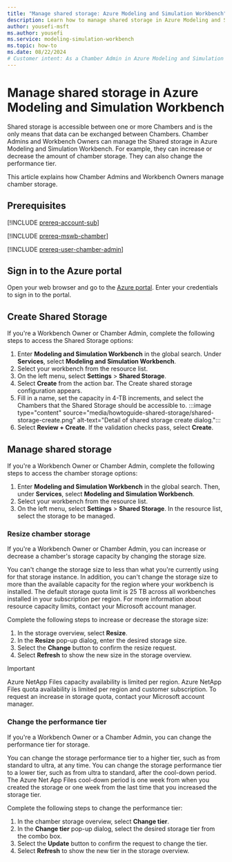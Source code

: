 ```yaml
---
title: "Manage shared storage: Azure Modeling and Simulation Workbench"
description: Learn how to manage shared storage in Azure Modeling and Simulation Workbench.
author: yousefi-msft
ms.author: yousefi
ms.service: modeling-simulation-workbench
ms.topic: how-to
ms.date: 08/22/2024
# Customer intent: As a Chamber Admin in Azure Modeling and Simulation Workbench, I want to manage shared storage.
---
```


# Manage shared storage in Azure Modeling and Simulation Workbench

Shared storage is accessible between one or more Chambers and is the only means that data can be exchanged between Chambers. Chamber Admins and Workbench Owners can manage the Shared storage in Azure Modeling and Simulation Workbench. For example, they can increase or decrease the amount of chamber storage. They can also change the performance tier.

This article explains how Chamber Admins and Workbench Owners manage chamber storage.

## Prerequisites

[!INCLUDE [prereq-account-sub](includes/prereq/prereq-account-sub.md)]

[!INCLUDE [prereq-mswb-chamber](includes/prereq/prereq-mswb-chamber.md)]

[!INCLUDE [prereq-user-chamber-admin](includes/prereq/prereq-user-chamber-admin.md)]

## Sign in to the Azure portal

Open your web browser and go to the [Azure portal](https://portal.azure.com/). Enter your credentials to sign in to the portal.

## Create Shared Storage

If you're a Workbench Owner or Chamber Admin, complete the following steps to access the Shared Storage options:

1. Enter **Modeling and Simulation Workbench** in the global search. Under **Services**, select **Modeling and Simulation Workbench**.
1. Select your workbench from the resource list.
1. On the left menu, select **Settings** > **Shared Storage**.
1. Select **Create** from the action bar. The Create shared storage configuration appears.
1. Fill in a name, set the capacity in 4-TB increments, and select the Chambers that the Shared Storage should be accessible to. :::image type="content" source="media/howtoguide-shared-storage/shared-storage-create.png" alt-text="Detail of shared storage create dialog.":::
1. Select **Review + Create**. If the validation checks pass, select **Create**.

## Manage shared storage

If you're a Workbench Owner or Chamber Admin, complete the following steps to access the chamber storage options:

1. Enter **Modeling and Simulation Workbench** in the global search. Then, under **Services**, select **Modeling and Simulation Workbench**.
1. Select your workbench from the resource list.
1. On the left menu, select **Settings** > **Shared Storage**. In the resource list, select the storage to be managed.

### Resize chamber storage

If you're a Workbench Owner or Chamber Admin, you can increase or decrease a chamber's storage capacity by changing the storage size.

You can't change the storage size to less than what you're currently using for that storage instance. In addition, you can't change the storage size to more than the available capacity for the region where your workbench is installed. The default storage quota limit is 25 TB across all workbenches installed in your subscription per region. For more information about resource capacity limits, contact your Microsoft account manager.

Complete the following steps to increase or decrease the storage size:

1. In the storage overview, select **Resize**.
1. In the **Resize** pop-up dialog, enter the desired storage size.
1. Select the **Change** button to confirm the resize request.
1. Select **Refresh** to show the new size in the storage overview.

> [!IMPORTANT]
> Azure NetApp Files capacity availability is limited per region. Azure NetApp Files quota availability is limited per region and customer subscription. To request an increase in storage quota, contact your Microsoft account manager.

### Change the performance tier

If you're a Workbench Owner or a Chamber Admin, you can change the performance tier for storage.

You can change the storage performance tier to a higher tier, such as from standard to ultra, at any time. You can change the storage performance tier to a lower tier, such as from ultra to standard, after the cool-down period. The Azure Net App Files cool-down period is one week from when you created the storage or one week from the last time that you increased the storage tier.

Complete the following steps to change the performance tier:

1. In the chamber storage overview, select **Change tier**.
1. In the **Change tier** pop-up dialog, select the desired storage tier from the combo box.
1. Select the **Update** button to confirm the request to change the tier.
1. Select **Refresh** to show the new tier in the storage overview.
